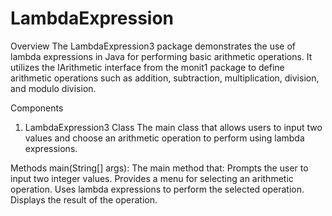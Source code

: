 # LambdaExpression
Overview
The LambdaExpression3 package demonstrates the use of lambda expressions in Java for performing basic arithmetic operations. It utilizes the IArithmetic interface from the monit1 package to define arithmetic operations such as addition, subtraction, multiplication, division, and modulo division.

Components
1. LambdaExpression3 Class
The main class that allows users to input two values and choose an arithmetic operation to perform using lambda expressions.

Methods
main(String[] args): The main method that:
Prompts the user to input two integer values.
Provides a menu for selecting an arithmetic operation.
Uses lambda expressions to perform the selected operation.
Displays the result of the operation.
